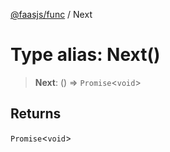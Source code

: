 [@faasjs/func](../README.md) / Next

# Type alias: Next()

> **Next**: () => `Promise`\<`void`\>

## Returns

`Promise`\<`void`\>
